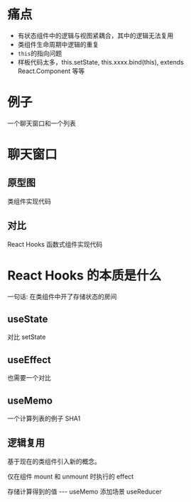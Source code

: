 # 痛点

- 有状态组件中的逻辑与视图紧耦合，其中的逻辑无法复用
- 类组件生命周期中逻辑的重复
- `this`的指向问题
- 样板代码太多，this.setState, this.xxxx.bind(this), extends React.Component 等等

# 例子

一个聊天窗口和一个列表

# 聊天窗口

## 原型图

类组件实现代码

## 对比

React Hooks 函数式组件实现代码

# React Hooks 的本质是什么

一句话: 在类组件中开了存储状态的房间

## useState

对比 setState

## useEffect

也需要一个对比

## useMemo

一个计算列表的例子
SHA1

## 逻辑复用

基于现在的类组件引入新的概念。

仅在组件 mount 和 unmount 时执行的 effect

存储计算得到的值 --- useMemo
添加场景
useReducer
